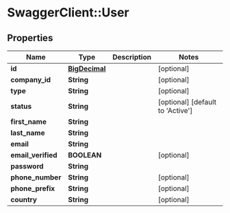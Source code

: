 # SwaggerClient::User

## Properties
Name | Type | Description | Notes
------------ | ------------- | ------------- | -------------
**id** | [**BigDecimal**](BigDecimal.md) |  | [optional] 
**company_id** | **String** |  | [optional] 
**type** | **String** |  | [optional] 
**status** | **String** |  | [optional] [default to &#x27;Active&#x27;]
**first_name** | **String** |  | 
**last_name** | **String** |  | 
**email** | **String** |  | 
**email_verified** | **BOOLEAN** |  | [optional] 
**password** | **String** |  | 
**phone_number** | **String** |  | [optional] 
**phone_prefix** | **String** |  | [optional] 
**country** | **String** |  | [optional] 

